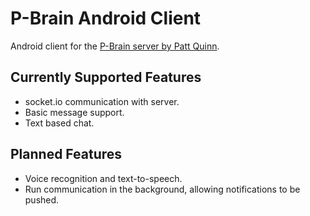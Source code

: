 # P-Brain Android Client
Android client for the [P-Brain server by Patt Quinn](https://github.com/patrickjquinn/P-Brain.ai).

## Currently Supported Features
* socket.io communication with server.
* Basic message support.
* Text based chat.

## Planned Features
* Voice recognition and text-to-speech.
* Run communication in the background, allowing notifications to be pushed.
